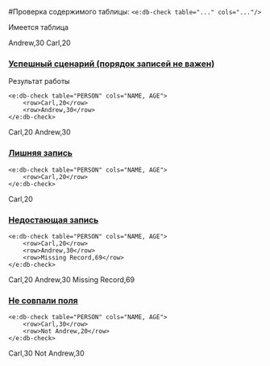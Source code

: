 #Проверка содержимого таблицы: `<e:db-check table="..." cols="..."/>`

Имеется таблица

<div>
    <e:given>
        <e:db-set table="PERSON" cols="NAME, AGE">
            <row>Andrew,30</row>
            <row>Carl,20</row>
        </e:db-set>
    </e:given>
</div>

### [**Успешный сценарий (порядок записей не важен)**](-)

Результат работы 

    <e:db-check table="PERSON" cols="NAME, AGE">
        <row>Carl,20</row>
        <row>Andrew,30</row>
    </e:db-check>

<div>
    <e:then>
        <e:db-check table="PERSON" cols="NAME, AGE">
            <row>Carl,20</row>
            <row>Andrew,30</row>
        </e:db-check>
    </e:then>
</div>

### [**Лишняя запись**](- "surplus c:status=ExpectedToFail")

    <e:db-check table="PERSON" cols="NAME, AGE">
        <row>Carl,20</row>
    </e:db-check>

<div>
    <e:then>
        <e:db-check table="PERSON" cols="NAME, AGE">
            <row>Carl,20</row>
        </e:db-check>
    </e:then>
</div>

### [**Недостающая запись**](- "missing c:status=ExpectedToFail")

    <e:db-check table="PERSON" cols="NAME, AGE">
        <row>Carl,20</row>
        <row>Andrew,30</row>
        <row>Missing Record,69</row>
    </e:db-check>

<div>
    <e:then>
        <e:db-check table="PERSON" cols="NAME, AGE">
            <row>Carl,20</row>
            <row>Andrew,30</row>
            <row>Missing Record,69</row>
        </e:db-check>
    </e:then>
</div>

### [**Не совпали поля**](- "wrong fields c:status=ExpectedToFail")

    <e:db-check table="PERSON" cols="NAME, AGE">
        <row>Carl,30</row>
        <row>Not Andrew,20</row>
    </e:db-check>

<div>
    <e:then>
        <e:db-check table="PERSON" cols="NAME, AGE">
            <row>Carl,30</row>
            <row>Not Andrew,30</row>
        </e:db-check>
    </e:then>
</div>